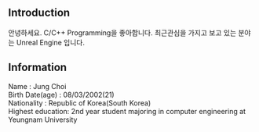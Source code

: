 ## Introduction
안녕하세요.
C/C++ Programming을 좋아합니다.
최근관심을 가지고 보고 있는 분야는 Unreal Engine 입니다.

## Information<br/>
Name : Jung Choi<br/>
Birth Date(age) : 08/03/2002(21)<br/>
Nationality : Republic of Korea(South Korea)<br/>
Highest education: 2nd year student majoring in computer engineering at Yeungnam University<br/>
